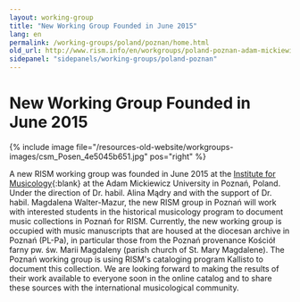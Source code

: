 ```yaml
---
layout: working-group
title: "New Working Group Founded in June 2015"
lang: en
permalink: /working-groups/poland/poznan/home.html
old_url: http://www.rism.info/en/workgroups/poland-poznan-adam-mickiewicz-university/home.html
sidepanel: "sidepanels/working-groups/poland-poznan"
---
```


# New Working Group Founded in June 2015

 {% include image file="/resources-old-website/workgroups-images/csm_Posen_4e5045b651.jpg" pos="right" %}

A new RISM working group was founded in June 2015 at the [Institute for Musicology](http://www.muzykologia.amu.edu.pl/){:blank} at the Adam Mickiewicz University in Poznań, Poland. Under the direction of Dr. habil. Alina Mądry and with the support of Dr. habil. Magdalena Walter-Mazur, the new RISM group in Poznań will work with interested students in the historical musicology program to document music collections in Poznań for RISM. Currently, the new working group is occupied with music manuscripts that are housed at the diocesan archive in Poznań (PL-Pa), in particular those from the Poznań provenance Kościół farny pw. św. Marii Magdaleny (parish church of St. Mary Magdalene). The Poznań working group is using RISM's cataloging program Kallisto to document this collection. We are looking forward to making the results of their work available to everyone soon in the online catalog and to share these sources with the international musicological community.
